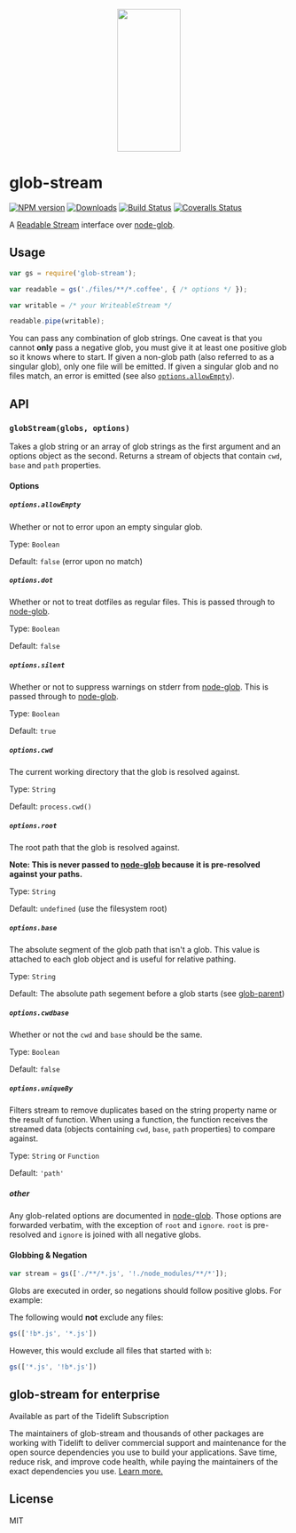 <p align="center">
  <a href="http://gulpjs.com">
    <img height="257" width="114" src="https://raw.githubusercontent.com/gulpjs/artwork/master/gulp-2x.png">
  </a>
</p>

# glob-stream

[![NPM version][npm-image]][npm-url] [![Downloads][downloads-image]][npm-url] [![Build Status][ci-image]][ci-url] [![Coveralls Status][coveralls-image]][coveralls-url]

A [Readable Stream][readable-stream-url] interface over [node-glob][node-glob-url].

## Usage

```js
var gs = require('glob-stream');

var readable = gs('./files/**/*.coffee', { /* options */ });

var writable = /* your WriteableStream */

readable.pipe(writable);
```

You can pass any combination of glob strings. One caveat is that you cannot __only__ pass a negative glob, you must give it at least one positive glob so it knows where to start. If given a non-glob path (also referred to as a singular glob), only one file will be emitted. If given a singular glob and no files match, an error is emitted (see also [`options.allowEmpty`][allow-empty-url]).

## API

### `globStream(globs, options)`

Takes a glob string or an array of glob strings as the first argument and an options object as the second. Returns a stream of objects that contain `cwd`, `base` and `path` properties.

#### Options

##### `options.allowEmpty`

Whether or not to error upon an empty singular glob.

Type: `Boolean`

Default: `false` (error upon no match)

##### `options.dot`

Whether or not to treat dotfiles as regular files. This is passed through to [node-glob][node-glob-url].

Type: `Boolean`

Default: `false`

##### `options.silent`

Whether or not to suppress warnings on stderr from [node-glob][node-glob-url]. This is passed through to [node-glob][node-glob-url].

Type: `Boolean`

Default: `true`

##### `options.cwd`

The current working directory that the glob is resolved against.

Type: `String`

Default: `process.cwd()`

##### `options.root`

The root path that the glob is resolved against.

__Note: This is never passed to [node-glob][node-glob-url] because it is pre-resolved against your paths.__

Type: `String`

Default: `undefined` (use the filesystem root)

##### `options.base`

The absolute segment of the glob path that isn't a glob. This value is attached to each glob object and is useful for relative pathing.

Type: `String`

Default: The absolute path segement before a glob starts (see [glob-parent][glob-parent-url])

##### `options.cwdbase`

Whether or not the `cwd` and `base` should be the same.

Type: `Boolean`

Default: `false`

##### `options.uniqueBy`

Filters stream to remove duplicates based on the string property name or the result of function. When using a function, the function receives the streamed data (objects containing `cwd`, `base`, `path` properties) to compare against.

Type: `String` or `Function`

Default: `'path'`

##### other

Any glob-related options are documented in [node-glob][node-glob-url]. Those options are forwarded verbatim, with the exception of `root` and `ignore`. `root` is pre-resolved and `ignore` is joined with all negative globs.

#### Globbing & Negation

```js
var stream = gs(['./**/*.js', '!./node_modules/**/*']);
```

Globs are executed in order, so negations should follow positive globs. For example:

The following would __not__ exclude any files:
```js
gs(['!b*.js', '*.js'])
```

However, this would exclude all files that started with `b`:
```js
gs(['*.js', '!b*.js'])
```

## glob-stream for enterprise

Available as part of the Tidelift Subscription

The maintainers of glob-stream and thousands of other packages are working with Tidelift to deliver commercial support and maintenance for the open source dependencies you use to build your applications. Save time, reduce risk, and improve code health, while paying the maintainers of the exact dependencies you use. [Learn more.](https://tidelift.com/subscription/pkg/npm-glob-stream?utm_source=npm-glob-stream&utm_medium=referral&utm_campaign=enterprise&utm_term=repo)


## License

MIT

<!-- prettier-ignore-start -->
[node-glob-url]: https://github.com/isaacs/node-glob
[glob-parent-url]: https://github.com/es128/glob-parent
[allow-empty-url]: #optionsallowempty
[readable-stream-url]: https://nodejs.org/api/stream.html#stream_readable_streams

[downloads-image]: https://img.shields.io/npm/dm/$PROJECT_NAME.svg?style=flat-square
[npm-url]: https://www.npmjs.com/package/$PROJECT_NAME
[npm-image]: https://img.shields.io/npm/v/$PROJECT_NAME.svg?style=flat-square

[ci-url]: https://github.com/gulpjs/$PROJECT_NAME/actions?query=workflow:dev
[ci-image]: https://img.shields.io/github/workflow/status/gulpjs/$PROJECT_NAME/dev?style=flat-square

[coveralls-url]: https://coveralls.io/r/gulpjs/$PROJECT_NAME
[coveralls-image]: https://img.shields.io/coveralls/gulpjs/$PROJECT_NAME/master.svg?style=flat-square
<!-- prettier-ignore-end -->
